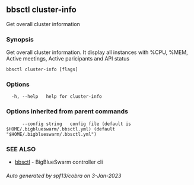 ## bbsctl cluster-info

Get overall cluster information

### Synopsis

Get overall cluster information. It display all instances with %CPU, %MEM, Active meetings, Active paricipants and API status

```
bbsctl cluster-info [flags]
```

### Options

```
  -h, --help   help for cluster-info
```

### Options inherited from parent commands

```
      --config string   config file (default is $HOME/.bigblueswarm/.bbsctl.yml) (default "$HOME/.bigblueswarm/.bbsctl.yml")
```

### SEE ALSO

* [bbsctl](bbsctl.md)	 - BigBlueSwarm controller cli

###### Auto generated by spf13/cobra on 3-Jan-2023
